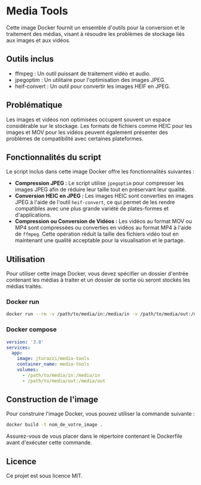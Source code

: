 # Media Tools

Cette image Docker fournit un ensemble d'outils pour la conversion et le traitement des médias, visant à résoudre les problèmes de stockage liés aux images et aux vidéos.

## Outils inclus

- ffmpeg : Un outil puissant de traitement vidéo et audio.
- jpegoptim : Un utilitaire pour l'optimisation des images JPEG.
- heif-convert : Un outil pour convertir les images HEIF en JPEG.

## Problématique

Les images et vidéos non optimisées occupent souvent un espace considérable sur le stockage. Les formats de fichiers comme HEIC pour les images et MOV pour les vidéos peuvent également présenter des problèmes de compatibilité avec certaines plateformes.

## Fonctionnalités du script

Le script inclus dans cette image Docker offre les fonctionnalités suivantes :

- **Compression JPEG :** Le script utilise `jpegoptim` pour compresser les images JPEG afin de réduire leur taille tout en préservant leur qualité.
- **Conversion HEIC en JPEG :** Les images HEIC sont converties en images JPEG à l'aide de l'outil `heif-convert`, ce qui permet de les rendre compatibles avec une plus grande variété de plates-formes et d'applications.
- **Compression ou Conversion de Vidéos :** Les vidéos au format MOV ou MP4 sont compressées ou converties en vidéos au format MP4 à l'aide de `ffmpeg`. Cette opération réduit la taille des fichiers vidéo tout en maintenant une qualité acceptable pour la visualisation et le partage.

## Utilisation

Pour utiliser cette image Docker, vous devez spécifier un dossier d'entrée contenant les médias à traiter et un dossier de sortie où seront stockés les médias traités.

### Docker run
```bash
docker run --rm -v /path/to/media/in:/media/in -v /path/to/media/out:/media/out jturazzi/media-tools
```

### Docker compose
```yml
version: '3.8'
services:
  app:
    image: jturazzi/media-tools
    container_name: media-tools
    volumes:
      - /path/to/media/in:/media/in
      - /path/to/media/out:/media/out
```

## Construction de l'image

Pour construire l'image Docker, vous pouvez utiliser la commande suivante :
```bash
docker build -t nom_de_votre_image .
```

Assurez-vous de vous placer dans le répertoire contenant le Dockerfile avant d'exécuter cette commande.

## Licence

Ce projet est sous licence MIT.